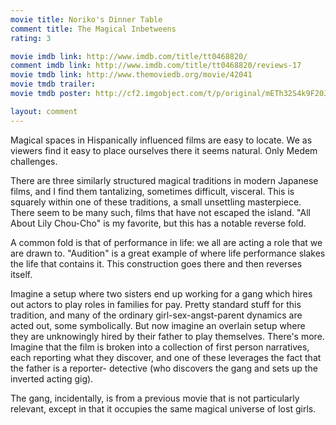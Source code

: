 ```yaml
---
movie title: Noriko's Dinner Table
comment title: The Magical Inbetweens
rating: 3

movie imdb link: http://www.imdb.com/title/tt0468820/
comment imdb link: http://www.imdb.com/title/tt0468820/reviews-17
movie tmdb link: http://www.themoviedb.org/movie/42041
movie tmdb trailer: 
movie tmdb poster: http://cf2.imgobject.com/t/p/original/mETh32S4k9F20JBdDgEeRoa1BZx.jpg

layout: comment
---
```


Magical spaces in Hispanically influenced films are easy to locate. We as viewers find it easy to place ourselves there it seems natural. Only Medem challenges.

There are three similarly structured magical traditions in modern Japanese films, and I find them tantalizing, sometimes difficult, visceral. This is squarely within one of these traditions, a small unsettling masterpiece. There seem to be many such, films that have not escaped the island. "All About Lily Chou-Cho" is my favorite, but this has a notable reverse fold.

A common fold is that of performance in life: we all are acting a role that we are drawn to. "Audition" is a great example of where life performance slakes the life that contains it. This construction goes there and then reverses itself.

Imagine a setup where two sisters end up working for a gang which hires out actors to play roles in families for pay. Pretty standard stuff for this tradition, and many of the ordinary girl-sex-angst-parent dynamics are acted out, some symbolically. But now imagine an overlain setup where they are unknowingly hired by their father to play themselves. There's more. Imagine that the film is broken into a collection of first person narratives, each reporting what they discover, and one of these leverages the fact that the father is a reporter- detective (who discovers the gang and sets up the inverted acting gig).

The gang, incidentally, is from a previous movie that is not particularly relevant, except in that it occupies the same magical universe of lost girls.